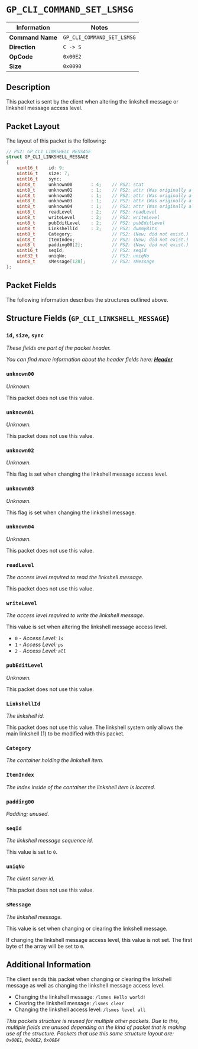 # `GP_CLI_COMMAND_SET_LSMSG`

| Information               | Notes |
|---                        |---    |
| **Command Name**          | `GP_CLI_COMMAND_SET_LSMSG` |
| **Direction**             | `C -> S` |
| **OpCode**                | `0x00E2` |
| **Size**                  | `0x0090` |

## Description

This packet is sent by the client when altering the linkshell message or linkshell message access level.

## Packet Layout

The layout of this packet is the following:

```cpp
// PS2: GP_CLI_LINKSHELL_MESSAGE
struct GP_CLI_LINKSHELL_MESSAGE
{
    uint16_t    id: 9;
    uint16_t    size: 7;
    uint16_t    sync;
    uint8_t     unknown00       : 4;    // PS2: stat
    uint8_t     unknown01       : 1;    // PS2: attr (Was originally a single 4 bit value.)
    uint8_t     unknown02       : 1;    // PS2: attr (Was originally a single 4 bit value.)
    uint8_t     unknown03       : 1;    // PS2: attr (Was originally a single 4 bit value.)
    uint8_t     unknown04       : 1;    // PS2: attr (Was originally a single 4 bit value.)
    uint8_t     readLevel       : 2;    // PS2: readLevel
    uint8_t     writeLevel      : 2;    // PS2: writeLevel
    uint8_t     pubEditLevel    : 2;    // PS2: pubEditLevel
    uint8_t     LinkshellId     : 2;    // PS2: dummyBits
    uint8_t     Category;               // PS2: (New; did not exist.)
    uint8_t     ItemIndex;              // PS2: (New; did not exist.)
    uint8_t     padding00[2];           // PS2: (New; did not exist.)
    uint16_t    seqId;                  // PS2: seqId
    uint32_t    uniqNo;                 // PS2: uniqNo
    uint8_t     sMessage[128];          // PS2: sMessage
};
```

## Packet Fields

The following information describes the structures outlined above.

## Structure Fields (`GP_CLI_LINKSHELL_MESSAGE`)

### `id`, `size`, `sync`

_These fields are part of the packet header._

_You can find more information about the header fields here: [**Header**](/world/HEADER.md)_

### `unknown00`

_Unknown._

This packet does not use this value.

### `unknown01`

_Unknown._

This packet does not use this value.

### `unknown02`

_Unknown._

This flag is set when changing the linkshell message access level.

### `unknown03`

_Unknown._

This flag is set when changing the linkshell message.

### `unknown04`

_Unknown._

This packet does not use this value.

### `readLevel`

_The access level required to read the linkshell message._

This packet does not use this value.

### `writeLevel`

_The access level required to write the linkshell message._

This value is set when altering the linkshell message access level.

  - `0` - _Access Level: `ls`_
  - `1` - _Access Level: `ps`_
  - `2` - _Access Level: `all`_

### `pubEditLevel`

_Unknown._

This packet does not use this value.

### `LinkshellId`

_The linkshell id._

This packet does not use this value. The linkshell system only allows the main linkshell (1) to be modified with this packet.

### `Category`

_The container holding the linkshell item._

### `ItemIndex`

_The index inside of the container the linkshell item is located._

### `padding00`

_Padding; unused._

### `seqId`

_The linkshell message sequence id._

This value is set to `0`.

### `uniqNo`

_The client server id._

This packet does not use this value.

### `sMessage`

_The linkshell message._

This value is set when changing or clearing the linkshell message.

If changing the linkshell message access level, this value is not set. The first byte of the array will be set to `0`.

## Additional Information

The client sends this packet when changing or clearing the linkshell message as well as changing the linkshell message access level.

  - Changing the linkshell message: `/lsmes Hello world!`
  - Clearing the linkshell message: `/lsmes clear`
  - Changing the linkshell access level: `/lsmes level all`

_This packets structure is reused for multiple other packets. Due to this, multiple fields are unused depending on the kind of packet that is making use of the structure. Packets that use this same structure layout are: `0x00E1`, `0x00E2`, `0x00E4`_
